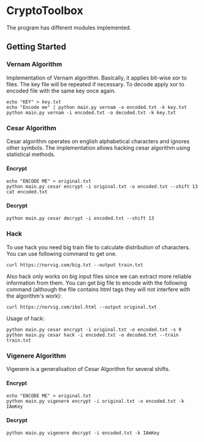 # CryptoToolbox

The program has different modules implemented.

## Getting Started

### Vernam Algorithm
Implementation of Vernam algorithm. Basically, it applies bit-wise xor to files. The key
file will be repeated if necessary.
To decode apply xor to encoded file with the same key once again.

```
echo "KEY" > key.txt
echo "Encode me" | python main.py vernam -o encoded.txt -k key.txt
python main.py vernam -i encoded.txt -o decoded.txt -k key.txt
```

### Cesar Algorithm
Cesar algorithm operates on english alphabetical characters and ignores other symbols.
The implementation allows hacking cesar algorithm using statistical methods.
#### Encrypt
```
echo "ENCODE ME" > original.txt
python main.py cesar encrypt -i original.txt -o encoded.txt --shift 13
cat encoded.txt
```

#### Decrypt
```
python main.py cesar decrypt -i encoded.txt --shift 13
```

### Hack
To use hack you need big train file to calculate distribution of characters.
You can use following command to get one. 
```
curl https://norvig.com/big.txt --output train.txt
```
Also hack only works on big input files since we can extract more reliable information from them.
You can get big file to encode with the following command (although the file contains 
html tags they will not interfere with the algorithm's work):
```
curl https://norvig.com/ibol.html --output original.txt
```
Usage of hack:

```
python main.py cesar encrypt -i original.txt -o encoded.txt -s 9
python main.py cesar hack -i encoded.txt -o decoded.txt --train train.txt
```

### Vigenere Algorithm
Vigenere is a generalisation of Cesar Algorithm for several shifts.
#### Encrypt
```
echo "ENCODE ME" > original.txt
python main.py vigenere encrypt -i original.txt -o encoded.txt -k IAmKey
```

#### Decrypt
```
python main.py vigenere decrypt -i encoded.txt -k IAmKey
```
